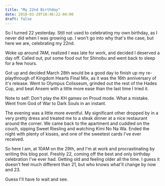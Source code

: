 ```yaml
---
title: "My 22nd Birthday"
date: 2018-03-29T10:46:22-04:00
draft: false
---
```


So I turned 22 yesterday. Still not used to celebrating my own birthday, as I never did when I was growing up. I won't go into why that's the case, but here we are, celebrating my 22nd.

Woke up around 7AM, realized I was late for work, and decided I deserved a day off. Called out, put some food out for Shinobu and went back to sleep for a few hours.

Got up and decided March 28th would be a good day to finish up my re-playthrough of Kingdom Hearts Final Mix, as it was the 16th anniversary of it's release. Went to Olympus Colisseum, grinded out the rest of the Hades Cup, and beat Ansem with a little more ease than the last time I tried it. 

Note to self: Don't play the KH games on Proud mode. What a mistake. Went from God of War to Dark Souls in an instant.

The evening was a little more eventful. My significant other dropped by in a very pretty dress and treated me to a steak dinner at a nice restaurant around the corner. We came back to the apartment and cuddled on the couch, sipping Sweet Riesling and watching Kimi No Na Wa. Ended the night with plenty of kisses, and one of the sweetest cards I've ever received. 

So here I am, at 10AM on the 29th, and I'm at work and procrastinating by writing this blog post. Freshly 22, coming off the best and only birthday celebration I've ever had. Getting old and feeling older all the time. I guess it doesn't feel much different than 21, but who knows what'll change by now and 23. 

Guess I'll have to wait and see.